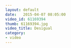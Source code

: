 ```yaml
---
layout: default
date:   2015-04-07 08:05:00
video_id: 61169394
thumb: 61169394.jpg
video_title: Desigual
category:
- video
---
```

